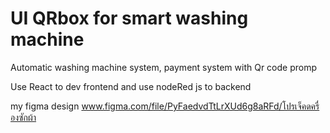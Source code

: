 # UI QRbox for smart washing machine
Automatic washing machine system, payment system with Qr code promp

Use React to dev frontend and use nodeRed js to backend


my figma design
www.figma.com/file/PyFaedvdTtLrXUd6g8aRFd/โปรเจ็คดครื่องซักผ้า

